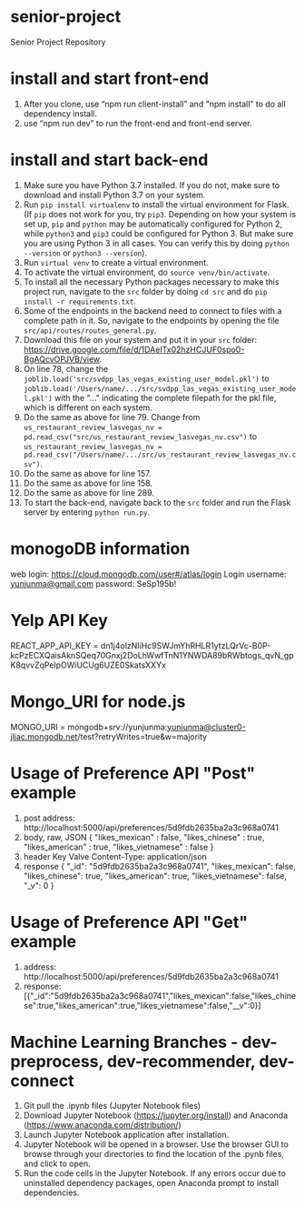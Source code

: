 # senior-project
Senior Project Repository

# install and start front-end
1. After you clone, use “npm run client-install” and "npm install" to do all dependency install.
2. use “npm run dev” to run the front-end and front-end server.

# install and start back-end
1. Make sure you have Python 3.7 installed. If you do not, make sure to download and install Python 3.7 on your system.
2. Run `pip install virtualenv` to install the virtual environment for Flask. (If `pip` does not work for you, try `pip3`. Depending on how your system is set up, `pip` and `python` may be automatically configured for Python 2, while `python3` and `pip3` could be configured for Python 3. But make sure you are using Python 3 in all cases. You can verify this by doing `python --version` or `python3 --version`).
3. Run `virtual venv` to create a virtual environment.
4. To activate the virtual environment, do `source venv/bin/activate`.
5. To install all the necessary Python packages necessary to make this project run, navigate to the `src` folder by doing `cd src` and do `pip install -r requirements.txt`.
6. Some of the endpoints in the backend need to connect to files with a complete path in it. So, navigate to the endpoints by opening the file `src/api/routes/routes_general.py`.
7. Download this file on your system and put it in your `src` folder: https://drive.google.com/file/d/1DAeITx02hzHCJUF0spo0-BgAQcvOPJVB/view. 
8. On line 78, change the `joblib.load('src/svdpp_las_vegas_existing_user_model.pkl')` to `joblib.load('/Users/name/.../src/svdpp_las_vegas_existing_user_model.pkl')` with the "..." indicating the complete filepath for the pkl file, which is different on each system.
9. Do the same as above for line 79. Change from `us_restaurant_review_lasvegas_nv = pd.read_csv("src/us_restaurant_review_lasvegas_nv.csv")` to `us_restaurant_review_lasvegas_nv = pd.read_csv("/Users/name/.../src/us_restaurant_review_lasvegas_nv.csv")`.
10. Do the same as above for line 157.
11. Do the same as above for line 158.
12. Do the same as above for line 289.
13. To start the back-end, navigate back to the `src` folder and run the Flask server by entering `python run.py`.

# monogoDB information
web login: https://cloud.mongodb.com/user#/atlas/login
Login username: yunjunma@gmail.com
password:  SeSp195b!

# Yelp API Key
REACT_APP_API_KEY = dn1j4olzNIiHc9SWJmYhRHLR1ytzLQrVc-B0P-kcPzECXQaisAknSQeq70Gnxj2DoLhWwfTnN1YNWDA89bRWbtogs_qvN_gpK8qvvZqPelpOWiUCUg6UZE0SkatsXXYx

# Mongo_URI for node.js
MONGO_URI = mongodb+srv://yunjunma:yunjunma@cluster0-jljac.mongodb.net/test?retryWrites=true&w=majority

# Usage of Preference API "Post" example
1. post address: http://localhost:5000/api/preferences/5d9fdb2635ba2a3c968a0741
2. body, raw, JSON
    {
      "likes_mexican" : false,
      "likes_chinese" : true,
      "likes_american" : true,
      "likes_vietnamese" : false
    }
3. header
  Key           Valve
  Content-Type: application/json
4. response
  {
    "_id": "5d9fdb2635ba2a3c968a0741",
    "likes_mexican": false,
    "likes_chinese": true,
    "likes_american": true,
    "likes_vietnamese": false,
    "_v": 0
  }

# Usage of Preference API "Get" example
1. address: 
    http://localhost:5000/api/preferences/5d9fdb2635ba2a3c968a0741
2. response: 
  [{"_id":"5d9fdb2635ba2a3c968a0741","likes_mexican":false,"likes_chinese":true,"likes_american":true,"likes_vietnamese":false,"__v":0}]
  
# Machine Learning Branches - dev-preprocess, dev-recommender, dev-connect
1. Git pull the .ipynb files (Jupyter Notebook files)
2. Download Jupyter Notebook (https://jupyter.org/install) and Anaconda (https://www.anaconda.com/distribution/)
3. Launch Jupyter Notebook application after installation.
4. Jupyter Notebook will be opened in a browser. Use the browser GUI to browse through your directories to find the location of the      .pynb files, and click to open.
5. Run the code cells in the Jupyter Notebook. If any errors occur due to uninstalled dependency packages, open Anaconda prompt to install dependencies.
